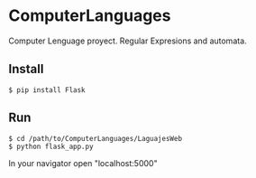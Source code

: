 ComputerLanguages
=================

Computer Lenguage proyect. Regular Expresions and automata.

Install
-------

```
$ pip install Flask
```

Run
---
```
$ cd /path/to/ComputerLanguages/LaguajesWeb
$ python flask_app.py
```

In your navigator open "localhost:5000"

